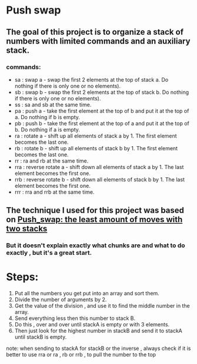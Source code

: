 # Push swap
  
## The goal of this project is to organize a stack of numbers with limited commands and an auxiliary stack.

### commands:
 - sa : swap a - swap the first 2 elements at the top of stack a. Do   
   nothing if there is only one or no elements).
 - sb : swap b - swap the first 2 elements at the top of stack b. Do
   nothing if there is only one or no elements).
 - ss : sa and sb at the same time.     
 - pa : push a - take the first element at the top of b and put it at the top of a. Do nothing if b is empty.
 - pb : push b - take the first element at the top of a and put it at the top of b. Do nothing if a is empty. 
 - ra : rotate a - shift up all elements of stack a by 1. The first element becomes   the last one.
 - rb : rotate b - shift up all elements of stack b by 1. The first element becomes the last one.
 - rr : ra and rb at the same time.
 - rra : reverse rotate a - shift down all elements of stack a by 1. The last element becomes the first one.
 - rrb : reverse rotate b - shift down all elements of stack b by 1. The last element becomes the first one.
 - rrr : rra and rrb at the same time.

## The technique I used for this project was based on [Push_swap: the least amount of moves with two stacks](https://medium.com/@jamierobertdawson/push-swap-the-least-amount-of-moves-with-two-stacks-d1e76a71789a)

### But it doesn't explain exactly what chunks are and what to do exactly , but it's a great start.

# Steps:

 1. Put all the numbers you get put into an array and sort them.
 2. Divide the number of arguments by 2.
 3. Get the value of the division , and use it to find the middle number in the array.
 4. Send everything less then this number to stack B.
 5. Do this , over and over until stackA is empty or with 3 elements.
 6. Then just look for the highest number in stackB and send it to stackA until stackB is empty.
 
 note: when sending to stackA for stackB or the inverse , always check if it is better to use rra or ra , rb or rrb , to pull the number to the top
